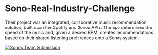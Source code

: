 # Sono-Real-Industry-Challenge
Their project was an integrated, collaborative music recommendation solution, built upon the Spotify and Sonos APIs. The app determines the speed of the music and, given a desired BPM, creates recommendations based on their shared listening preferences onto a Sonos system.

[![Sonos Team Submission](https://imgur.com/LUvqes2)](http://www.youtube.com/watch?v=RL3DHz2HnnU "Sonos Team Submission")
